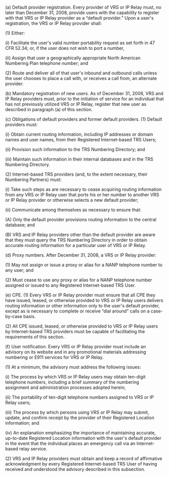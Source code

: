 (a) Default provider registration. Every provider of VRS or IP Relay must, no later than December 31, 2008, provide users with the capability to register with that VRS or IP Relay provider as a “default provider.” Upon a user's registration, the VRS or IP Relay provider shall:

(1) Either:

(i) Facilitate the user's valid number portability request as set forth in 47 CFR 52.34; or, if the user does not wish to port a number,

(ii) Assign that user a geographically appropriate North American Numbering Plan telephone number; and

(2) Route and deliver all of that user's inbound and outbound calls unless the user chooses to place a call with, or receives a call from, an alternate provider.

(b) Mandatory registration of new users. As of December 31, 2008, VRS and IP Relay providers must, prior to the initiation of service for an individual that has not previously utilized VRS or IP Relay, register that new user as described in paragraph (a) of this section.

(c) Obligations of default providers and former default providers. (1) Default providers must:

(i) Obtain current routing information, including IP addresses or domain names and user names, from their Registered Internet-based TRS Users;

(ii) Provision such information to the TRS Numbering Directory; and

(iii) Maintain such information in their internal databases and in the TRS Numbering Directory.

(2) Internet-based TRS providers (and, to the extent necessary, their Numbering Partners) must:

(i) Take such steps as are necessary to cease acquiring routing information from any VRS or IP Relay user that ports his or her number to another VRS or IP Relay provider or otherwise selects a new default provider;

(ii) Communicate among themselves as necessary to ensure that:
                                    

(A) Only the default provider provisions routing information to the central database; and

(B) VRS and IP Relay providers other than the default provider are aware that they must query the TRS Numbering Directory in order to obtain accurate routing information for a particular user of VRS or IP Relay.

(d) Proxy numbers. After December 31, 2008, a VRS or IP Relay provider:

(1) May not assign or issue a proxy or alias for a NANP telephone number to any user; and

(2) Must cease to use any proxy or alias for a NANP telephone number assigned or issued to any Registered Internet-based TRS User.

(e) CPE. (1) Every VRS or IP Relay provider must ensure that all CPE they have issued, leased, or otherwise provided to VRS or IP Relay users delivers routing information or other information only to the user's default provider, except as is necessary to complete or receive “dial around” calls on a case-by-case basis.

(2) All CPE issued, leased, or otherwise provided to VRS or IP Relay users by Internet-based TRS providers must be capable of facilitating the requirements of this section.

(f) User notification. Every VRS or IP Relay provider must include an advisory on its website and in any promotional materials addressing numbering or E911 services for VRS or IP Relay.

(1) At a minimum, the advisory must address the following issues:

(i) The process by which VRS or IP Relay users may obtain ten-digit telephone numbers, including a brief summary of the numbering assignment and administration processes adopted herein;

(ii) The portability of ten-digit telephone numbers assigned to VRS or IP Relay users;

(iii) The process by which persons using VRS or IP Relay may submit, update, and confirm receipt by the provider of their Registered Location information; and

(iv) An explanation emphasizing the importance of maintaining accurate, up-to-date Registered Location information with the user's default provider in the event that the individual places an emergency call via an Internet-based relay service.

(2) VRS and IP Relay providers must obtain and keep a record of affirmative acknowledgment by every Registered Internet-based TRS User of having received and understood the advisory described in this subsection.

